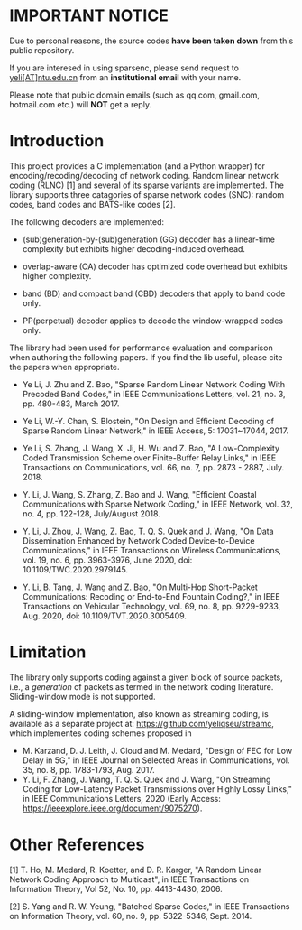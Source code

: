<h1>IMPORTANT NOTICE</h1>

Due to personal reasons, the source codes **have been taken down** from this public repository. 

If you are interesed in using sparsenc, please send request to <ins>yeli[AT]ntu.edu.cn</ins> from an **institutional email** with your name. 

Please note that public domain emails (such as qq.com, gmail.com, hotmail.com etc.) will **NOT** get a reply.

Introduction
============
This project provides a C implementation (and a Python wrapper) for encoding/recoding/decoding of network coding. Random linear network coding (RLNC) [1] and several of its sparse variants are implemented. The library supports three catagories of sparse network codes (SNC): random codes, band codes and BATS-like codes [2].

The following decoders are implemented: 

- (sub)generation-by-(sub)generation (GG) decoder has a linear-time complexity but exhibits higher decoding-induced overhead.

- overlap-aware (OA) decoder has optimized code overhead but exhibits higher complexity.

- band (BD) and compact band (CBD) decoders that apply to band code only.

- PP(perpetual) decoder applies to decode the window-wrapped codes only.

The library had been used for performance evaluation and comparison when authoring the following papers. If you find the lib useful, please cite the papers when appropriate.

- Ye Li, J. Zhu and Z. Bao, "Sparse Random Linear Network Coding With Precoded Band Codes," in IEEE Communications Letters, vol. 21, no. 3, pp. 480-483, March 2017.

- Ye Li, W.-Y. Chan, S. Blostein, "On Design and Efficient Decoding of Sparse Random Linear Network," in IEEE Access, 5: 17031~17044, 2017.

- Ye Li, S. Zhang, J. Wang, X. Ji, H. Wu and Z. Bao, "A Low-Complexity Coded Transmission Scheme over Finite-Buffer Relay Links," in IEEE Transactions on Communications, vol. 66, no. 7, pp. 2873 - 2887, July. 2018.

- Y. Li, J. Wang, S. Zhang, Z. Bao and J. Wang, "Efficient Coastal Communications with Sparse Network Coding," in IEEE Network, vol. 32, no. 4, pp. 122-128, July/August 2018.

- Y. Li, J. Zhou, J. Wang, Z. Bao, T. Q. S. Quek and J. Wang, "On Data Dissemination Enhanced by Network Coded Device-to-Device Communications," in IEEE Transactions on Wireless Communications, vol. 19, no. 6, pp. 3963-3976, June 2020, doi: 10.1109/TWC.2020.2979145.

- Y. Li, B. Tang, J. Wang and Z. Bao, "On Multi-Hop Short-Packet Communications: Recoding or End-to-End Fountain Coding?," in IEEE Transactions on Vehicular Technology, vol. 69, no. 8, pp. 9229-9233, Aug. 2020, doi: 10.1109/TVT.2020.3005409.


Limitation
============
The library only supports coding against a given block of source packets, i.e., a *generation* of packets as termed in the network coding literature. Sliding-window mode is not supported. 

A sliding-window implementation, also known as streaming coding, is available as a separate project at: https://github.com/yeliqseu/streamc, which implementes coding schemes proposed in

- M. Karzand, D. J. Leith, J. Cloud and M. Medard, "Design of FEC for Low Delay in 5G," in IEEE Journal on Selected Areas in Communications, vol. 35, no. 8, pp. 1783-1793, Aug. 2017.
- Y. Li, F. Zhang, J. Wang, T. Q. S. Quek and J. Wang, "On Streaming Coding for Low-Latency Packet Transmissions over Highly Lossy Links," in IEEE Communications Letters, 2020 (Early Access: https://ieeexplore.ieee.org/document/9075270).

Other References
============
[1] T. Ho, M. Medard, R. Koetter, and D. R. Karger, "A Random Linear Network Coding Approach to Multicast", in IEEE Transactions on Information Theory, Vol 52, No. 10, pp. 4413-4430, 2006.

[2] S. Yang and R. W. Yeung, "Batched Sparse Codes," in IEEE Transactions on Information Theory, vol. 60, no. 9, pp. 5322-5346, Sept. 2014.
